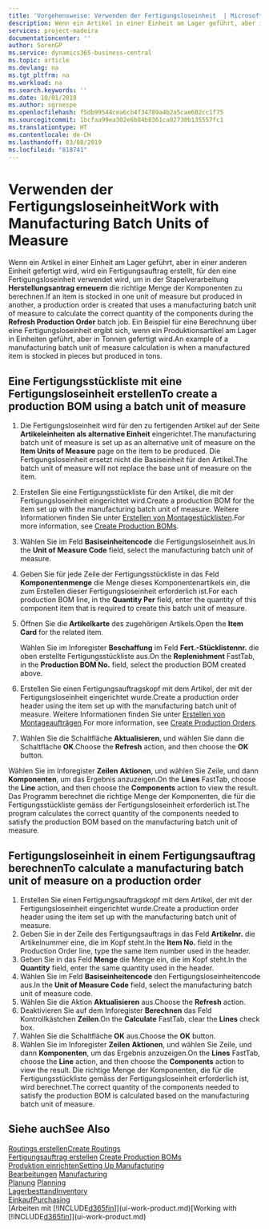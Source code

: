```yaml
---
title: 'Vorgehensweise: Verwenden der Fertigungsloseinheit  | Microsoft Docs'
description: Wenn ein Artikel in einer Einheit am Lager geführt, aber in einer anderen Einheit gefertigt wird, kann ein Fertigungsauftrag erstellt werden, für den eine Fertigungsloseinheit verwendet wird, um in der Stapelverarbeitung  FA berechnen die richtige Menge der Komponenten zu berechnen. Ein Beispiel für eine Berechnung über eine Fertigungsloseinheit ergibt sich, wenn ein Produktionsartikel am Lager in Einheiten geführt, aber in Tonnen gefertigt wird.
services: project-madeira
documentationcenter: ''
author: SorenGP
ms.service: dynamics365-business-central
ms.topic: article
ms.devlang: na
ms.tgt_pltfrm: na
ms.workload: na
ms.search.keywords: ''
ms.date: 10/01/2018
ms.author: sgroespe
ms.openlocfilehash: f5db99544cea6cb4f34789a4b2a5cae602cc1f75
ms.sourcegitcommit: 1bcfaa99ea302e6b84b8361ca02730b135557fc1
ms.translationtype: HT
ms.contentlocale: de-CH
ms.lasthandoff: 03/08/2019
ms.locfileid: "818741"
---
```

# <a name="work-with-manufacturing-batch-units-of-measure"></a><span data-ttu-id="eefd2-104">Verwenden der Fertigungsloseinheit</span><span class="sxs-lookup"><span data-stu-id="eefd2-104">Work with Manufacturing Batch Units of Measure</span></span>
<span data-ttu-id="eefd2-105">Wenn ein Artikel in einer Einheit am Lager geführt, aber in einer anderen Einheit gefertigt wird, wird ein Fertigungsauftrag erstellt, für den eine Fertigungsloseinheit verwendet wird, um in der Stapelverarbeitung **Herstellungsantrag erneuern** die richtige Menge der Komponenten zu berechnen.</span><span class="sxs-lookup"><span data-stu-id="eefd2-105">If an item is stocked in one unit of measure but produced in another, a production order is created that uses a manufacturing batch unit of measure to calculate the correct quantity of the components during the **Refresh Production Order** batch job.</span></span> <span data-ttu-id="eefd2-106">Ein Beispiel für eine Berechnung über eine Fertigungsloseinheit ergibt sich, wenn ein Produktionsartikel am Lager in Einheiten geführt, aber in Tonnen gefertigt wird.</span><span class="sxs-lookup"><span data-stu-id="eefd2-106">An example of a manufacturing batch unit of measure calculation is when a manufactured item is stocked in pieces but produced in tons.</span></span>  

## <a name="to-create-a-production-bom-using-a-batch-unit-of-measure"></a><span data-ttu-id="eefd2-107">Eine Fertigungsstückliste mit eine Fertigungsloseinheit erstellen</span><span class="sxs-lookup"><span data-stu-id="eefd2-107">To create a production BOM using a batch unit of measure</span></span>  
1.  <span data-ttu-id="eefd2-108">Die Fertigungsloseinheit wird für den zu fertigenden Artikel auf der Seite **Artikeleinheiten als alternative Einheit** eingerichtet.</span><span class="sxs-lookup"><span data-stu-id="eefd2-108">The manufacturing batch unit of measure is set up as an alternative unit of measure on the **Item Units of Measure** page on the item to be produced.</span></span> <span data-ttu-id="eefd2-109">Die Fertigungsloseinheit ersetzt nicht die Basiseinheit für den Artikel.</span><span class="sxs-lookup"><span data-stu-id="eefd2-109">The batch unit of measure will not replace the base unit of measure on the item.</span></span>  
2.  <span data-ttu-id="eefd2-110">Erstellen Sie eine Fertigungsstückliste für den Artikel, die mit der Fertigungsloseinheit eingerichtet wird.</span><span class="sxs-lookup"><span data-stu-id="eefd2-110">Create a production BOM for the item set up with the manufacturing batch unit of measure.</span></span> <span data-ttu-id="eefd2-111">Weitere Informationen finden Sie unter [Erstellen von Montagestücklisten](production-how-to-create-production-boms.md).</span><span class="sxs-lookup"><span data-stu-id="eefd2-111">For more information, see [Create Production BOMs](production-how-to-create-production-boms.md).</span></span>  
3.  <span data-ttu-id="eefd2-112">Wählen Sie im Feld **Basiseinheitencode** die Fertigungsloseinheit aus.</span><span class="sxs-lookup"><span data-stu-id="eefd2-112">In the **Unit of Measure Code** field, select the manufacturing batch unit of measure.</span></span>  
4.  <span data-ttu-id="eefd2-113">Geben Sie für jede Zeile der Fertigungsstückliste in das Feld **Komponentenmenge** die Menge dieses Komponentenartikels ein, die zum Erstellen dieser Fertigungsloseinheit erforderlich ist.</span><span class="sxs-lookup"><span data-stu-id="eefd2-113">For each production BOM line, in the **Quantity Per** field, enter the quantity of this component item that is required to create this batch unit of measure.</span></span>  
5.  <span data-ttu-id="eefd2-114">Öffnen Sie die  **Artikelkarte** des zugehörigen Artikels.</span><span class="sxs-lookup"><span data-stu-id="eefd2-114">Open the **Item Card** for the related item.</span></span>  

    <span data-ttu-id="eefd2-115">Wählen Sie im Inforegister **Beschaffung** im Feld **Fert.-Stücklistennr.** die oben erstellte Fertigungsstückliste aus.</span><span class="sxs-lookup"><span data-stu-id="eefd2-115">On the **Replenishment** FastTab, in the **Production BOM No.** field, select the production BOM created above.</span></span>  
6.  <span data-ttu-id="eefd2-116">Erstellen Sie einen Fertigungsauftragskopf mit dem Artikel, der mit der Fertigungsloseinheit eingerichtet wurde.</span><span class="sxs-lookup"><span data-stu-id="eefd2-116">Create a production order header using the item set up with the manufacturing batch unit of measure.</span></span> <span data-ttu-id="eefd2-117">Weitere Informationen finden Sie unter [Erstellen von Montageaufträgen](production-how-to-create-production-orders.md).</span><span class="sxs-lookup"><span data-stu-id="eefd2-117">For more information, see [Create Production Orders](production-how-to-create-production-orders.md).</span></span>  
7.  <span data-ttu-id="eefd2-118">Wählen Sie die Schaltfläche **Aktualisieren**, und wählen Sie dann die Schaltfläche **OK**.</span><span class="sxs-lookup"><span data-stu-id="eefd2-118">Choose the **Refresh** action, and then choose  the **OK** button.</span></span>  

<span data-ttu-id="eefd2-119">Wählen Sie im Inforegister **Zeilen** **Aktionen**, und wählen Sie Zeile, und dann **Komponenten**, um das Ergebnis anzuzeigen.</span><span class="sxs-lookup"><span data-stu-id="eefd2-119">On the **Lines** FastTab, choose the **Line** action, and then choose the **Components** action to view the result.</span></span> <span data-ttu-id="eefd2-120">Das Programm berechnet die richtige Menge der Komponenten, die für die Fertigungsstückliste gemäss der Fertigungsloseinheit erforderlich ist.</span><span class="sxs-lookup"><span data-stu-id="eefd2-120">The program calculates the correct quantity of the components needed to satisfy the production BOM based on the manufacturing batch unit of measure.</span></span>  

## <a name="to-calculate-a-manufacturing-batch-unit-of-measure-on-a-production-order"></a><span data-ttu-id="eefd2-121">Fertigungsloseinheit in einem Fertigungsauftrag berechnen</span><span class="sxs-lookup"><span data-stu-id="eefd2-121">To calculate a manufacturing batch unit of measure on a production order</span></span>  
1.  <span data-ttu-id="eefd2-122">Erstellen Sie einen Fertigungsauftragskopf mit dem Artikel, der mit der Fertigungsloseinheit eingerichtet wurde.</span><span class="sxs-lookup"><span data-stu-id="eefd2-122">Create a production order header using the item set up with the manufacturing batch unit of measure.</span></span>  
2.  <span data-ttu-id="eefd2-123">Geben Sie in der Zeile des Fertigungsauftrags in das Feld **Artikelnr.** die Artikelnummer eine, die im Kopf steht.</span><span class="sxs-lookup"><span data-stu-id="eefd2-123">In the **Item No.** field in the Production Order line, type the same item number used in the header.</span></span>  
3.  <span data-ttu-id="eefd2-124">Geben Sie in das Feld **Menge** die Menge ein, die im Kopf steht.</span><span class="sxs-lookup"><span data-stu-id="eefd2-124">In the **Quantity** field, enter the same quantity used in the header.</span></span>  
4.  <span data-ttu-id="eefd2-125">Wählen Sie im Feld **Basiseinheitencode** den Fertigungsloseinheitencode aus.</span><span class="sxs-lookup"><span data-stu-id="eefd2-125">In the **Unit of Measure Code** field, select the manufacturing batch unit of measure code.</span></span>  
5.  <span data-ttu-id="eefd2-126">Wählen Sie die Aktion **Aktualisieren** aus.</span><span class="sxs-lookup"><span data-stu-id="eefd2-126">Choose the **Refresh** action.</span></span>
6.  <span data-ttu-id="eefd2-127">Deaktivieren Sie auf dem Inforegister **Berechnen** das Feld Kontrollkästchen **Zeilen**.</span><span class="sxs-lookup"><span data-stu-id="eefd2-127">On the **Calculate** FastTab, clear the **Lines** check box.</span></span>  
7.  <span data-ttu-id="eefd2-128">Wählen Sie die Schaltfläche **OK** aus.</span><span class="sxs-lookup"><span data-stu-id="eefd2-128">Choose the **OK** button.</span></span>  
8.  <span data-ttu-id="eefd2-129">Wählen Sie im Inforegister **Zeilen** **Aktionen**, und wählen Sie Zeile, und dann **Komponenten**, um das Ergebnis anzuzeigen.</span><span class="sxs-lookup"><span data-stu-id="eefd2-129">On the **Lines** FastTab, choose the **Line** action, and then choose the **Components** action to view the result.</span></span> <span data-ttu-id="eefd2-130">Die richtige Menge der Komponenten, die für die Fertigungsstückliste gemäss der Fertigungsloseinheit erforderlich ist, wird berechnet.</span><span class="sxs-lookup"><span data-stu-id="eefd2-130">The correct quantity of the components needed to satisfy the production BOM is calculated based on the manufacturing batch unit of measure.</span></span>  

## <a name="see-also"></a><span data-ttu-id="eefd2-131">Siehe auch</span><span class="sxs-lookup"><span data-stu-id="eefd2-131">See Also</span></span>  
[<span data-ttu-id="eefd2-132">Routings erstellen</span><span class="sxs-lookup"><span data-stu-id="eefd2-132">Create Routings</span></span>](production-how-to-create-routings.md)  
<span data-ttu-id="eefd2-133">[Fertigungsauftrag erstellen](production-how-to-create-production-boms.md)   </span><span class="sxs-lookup"><span data-stu-id="eefd2-133">[Create Production BOMs](production-how-to-create-production-boms.md)   </span></span>  
[<span data-ttu-id="eefd2-134">Produktion einrichten</span><span class="sxs-lookup"><span data-stu-id="eefd2-134">Setting Up Manufacturing</span></span>](production-configure-production-processes.md)  
<span data-ttu-id="eefd2-135">[Bearbeitungen](production-manage-manufacturing.md)  </span><span class="sxs-lookup"><span data-stu-id="eefd2-135">[Manufacturing](production-manage-manufacturing.md)  </span></span>  
<span data-ttu-id="eefd2-136">[Planung](production-planning.md) </span><span class="sxs-lookup"><span data-stu-id="eefd2-136">[Planning](production-planning.md) </span></span>  
[<span data-ttu-id="eefd2-137">Lagerbesttand</span><span class="sxs-lookup"><span data-stu-id="eefd2-137">Inventory</span></span>](inventory-manage-inventory.md)  
[<span data-ttu-id="eefd2-138">Einkauf</span><span class="sxs-lookup"><span data-stu-id="eefd2-138">Purchasing</span></span>](purchasing-manage-purchasing.md)  
<span data-ttu-id="eefd2-139">[Arbeiten mit [!INCLUDE[d365fin](includes/d365fin_md.md)]](ui-work-product.md)</span><span class="sxs-lookup"><span data-stu-id="eefd2-139">[Working with [!INCLUDE[d365fin](includes/d365fin_md.md)]](ui-work-product.md)</span></span>  
